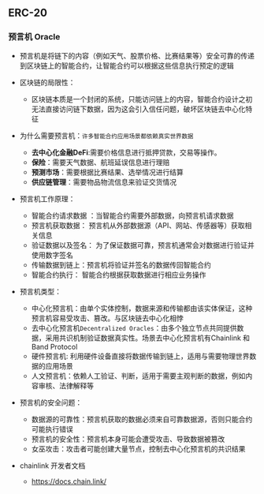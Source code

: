 ## ERC-20
### 预言机 Oracle
+ 预言机是将链下的内容（例如天气、股票价格、比赛结果等）安全可靠的传递到区块链上的智能合约，让智能合约可以根据这些信息执行预定的逻辑
+ 区块链的局限性：
    - 区块链本质是一个封闭的系统，只能访问链上的内容，智能合约设计之初无法直接访问链下数据，因为这会引入信任问题，破坏区块链去中心化特征
+ 为什么需要预言机：`许多智能合约应用场景都依赖真实世界数据`
    - **去中心化金融DeFi**:需要价格信息进行抵押贷款，交易等操作。
    - **保险**：需要天气数据、航班延误信息进行理赔
    - **预测市场**：需要根据比赛结果、选举情况进行结算
    - **供应链管理**：需要物品物流信息来验证交货情况
+ 预言机工作原理：
    - 智能合约请求数据 ：当智能合约需要外部数据，向预言机请求数据
    - 预言机获取数据： 预言机从外部数据源（API、网站、传感器等）获取相关信息
    - 验证数据以及签名： 为了保证数据可靠，预言机通常会对数据进行验证并使用数字签名
    - 传输数据到链上：预言机将验证并签名的数据传回智能合约
    - 智能合约执行： 智能合约根据获取数据进行相应业务操作
+ 预言机类型：
    - 中心化预言机：由单个实体控制，数据来源和传输都由该实体保证，这种预言机容易受攻击、篡改。与区块链去中心化相悖
    - 去中心化预言机`Decentralized Oracles`：由多个独立节点共同提供数据，采用共识机制验证数据真实性。场景去中心化预言机有Chainlink 和 Band Protocol
    - 硬件预言机: 利用硬件设备直接将数据传输到链上，适用与需要物理世界数据的应用场景
    - 人文预言机：依赖人工验证、判断，适用于需要主观判断的数据，例如内容审核、法律解释等            
+ 预言机的安全问题：
    - 数据源的可靠性：预言机获取的数据必须来自可靠数据源，否则只能合约可能执行错误
    - 预言机的安全性：预言机本身可能会遭受攻击、导致数据被篡改
    - 女巫攻击：攻击者可能创建大量节点，控制去中心化预言机的共识结果

+ chainlink 开发者文档
    - <https://docs.chain.link/>
### 